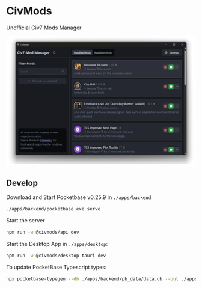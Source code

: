 # CivMods

Unofficial Civ7 Mods Manager

![CivMods](./apps/api/public/screen-background.png)

## Develop

Download and Start Pocketbase v0.25.9 in `./apps/backend`:

```bash
./apps/backend/pocketbase.exe serve
```

Start the server

```bash
npm run -w @civmods/api dev
```

Start the Desktop App in `./apps/desktop`:

```bash
npm run -w @civmods/desktop tauri dev
```

To update PocketBase Typescript types:

```bash
npx pocketbase-typegen --db ./apps/backend/pb_data/data.db --out ./apps/desktop/src/pocketbase-types.ts
```
